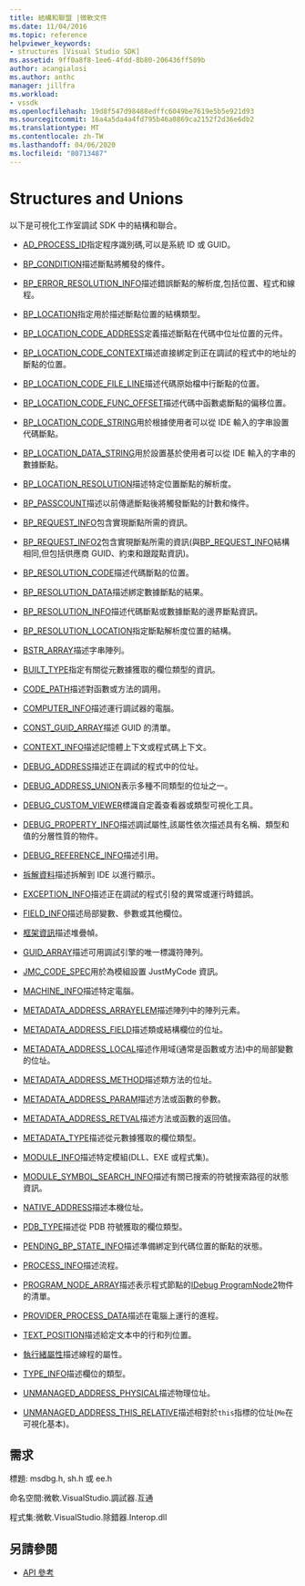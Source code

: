 ```yaml
---
title: 結構和聯盟 |微軟文件
ms.date: 11/04/2016
ms.topic: reference
helpviewer_keywords:
- structures [Visual Studio SDK]
ms.assetid: 9ff0a8f8-1ee6-4fdd-8b80-206436ff589b
author: acangialosi
ms.author: anthc
manager: jillfra
ms.workload:
- vssdk
ms.openlocfilehash: 19d8f547d98488edffc6049be7619e5b5e921d93
ms.sourcegitcommit: 16a4a5da4a4fd795b46a0869ca2152f2d36e6db2
ms.translationtype: MT
ms.contentlocale: zh-TW
ms.lasthandoff: 04/06/2020
ms.locfileid: "80713487"
---
```

# <a name="structures-and-unions"></a>Structures and Unions
以下是可視化工作室調試 SDK 中的結構和聯合。

- [AD_PROCESS_ID](../../../extensibility/debugger/reference/ad-process-id.md)指定程序識別碼,可以是系統 ID 或 GUID。

- [BP_CONDITION](../../../extensibility/debugger/reference/bp-condition.md)描述斷點將觸發的條件。

- [BP_ERROR_RESOLUTION_INFO](../../../extensibility/debugger/reference/bp-error-resolution-info.md)描述錯誤斷點的解析度,包括位置、程式和線程。

- [BP_LOCATION](../../../extensibility/debugger/reference/bp-location.md)指定用於描述斷點位置的結構類型。

- [BP_LOCATION_CODE_ADDRESS](../../../extensibility/debugger/reference/bp-location-code-address.md)定義描述斷點在代碼中位址位置的元件。

- [BP_LOCATION_CODE_CONTEXT](../../../extensibility/debugger/reference/bp-location-code-context.md)描述直接綁定到正在調試的程式中的地址的斷點的位置。

- [BP_LOCATION_CODE_FILE_LINE](../../../extensibility/debugger/reference/bp-location-code-file-line.md)描述代碼原始檔中行斷點的位置。

- [BP_LOCATION_CODE_FUNC_OFFSET](../../../extensibility/debugger/reference/bp-location-code-func-offset.md)描述代碼中函數處斷點的偏移位置。

- [BP_LOCATION_CODE_STRING](../../../extensibility/debugger/reference/bp-location-code-string.md)用於根據使用者可以從 IDE 輸入的字串設置代碼斷點。

- [BP_LOCATION_DATA_STRING](../../../extensibility/debugger/reference/bp-location-data-string.md)用於設置基於使用者可以從 IDE 輸入的字串的數據斷點。

- [BP_LOCATION_RESOLUTION](../../../extensibility/debugger/reference/bp-location-resolution.md)描述特定位置斷點的解析度。

- [BP_PASSCOUNT](../../../extensibility/debugger/reference/bp-passcount.md)描述以前傳遞斷點後將觸發斷點的計數和條件。

- [BP_REQUEST_INFO](../../../extensibility/debugger/reference/bp-request-info.md)包含實現斷點所需的資訊。

- [BP_REQUEST_INFO2](../../../extensibility/debugger/reference/bp-request-info2.md)包含實現斷點所需的資訊(與[BP_REQUEST_INFO](../../../extensibility/debugger/reference/bp-request-info.md)結構相同,但包括供應商 GUID、約束和跟蹤點資訊)。

- [BP_RESOLUTION_CODE](../../../extensibility/debugger/reference/bp-resolution-code.md)描述代碼斷點的位置。

- [BP_RESOLUTION_DATA](../../../extensibility/debugger/reference/bp-resolution-data.md)描述綁定數據斷點的結果。

- [BP_RESOLUTION_INFO](../../../extensibility/debugger/reference/bp-resolution-info.md)描述代碼斷點或數據斷點的邊界斷點資訊。

- [BP_RESOLUTION_LOCATION](../../../extensibility/debugger/reference/bp-resolution-location.md)指定斷點解析度位置的結構。

- [BSTR_ARRAY](../../../extensibility/debugger/reference/bstr-array.md)描述字串陣列。

- [BUILT_TYPE](../../../extensibility/debugger/reference/built-type.md)指定有關從元數據獲取的欄位類型的資訊。

- [CODE_PATH](../../../extensibility/debugger/reference/code-path.md)描述對函數或方法的調用。

- [COMPUTER_INFO](../../../extensibility/debugger/reference/computer-info.md)描述運行調試器的電腦。

- [CONST_GUID_ARRAY](../../../extensibility/debugger/reference/const-guid-array.md)描述 GUID 的清單。

- [CONTEXT_INFO](../../../extensibility/debugger/reference/context-info.md)描述記憶體上下文或程式碼上下文。

- [DEBUG_ADDRESS](../../../extensibility/debugger/reference/debug-address.md)描述正在調試的程式中的位址。

- [DEBUG_ADDRESS_UNION](../../../extensibility/debugger/reference/debug-address-union.md)表示多種不同類型的位址之一。

- [DEBUG_CUSTOM_VIEWER](../../../extensibility/debugger/reference/debug-custom-viewer.md)標識自定義查看器或類型可視化工具。

- [DEBUG_PROPERTY_INFO](../../../extensibility/debugger/reference/debug-property-info.md)描述調試屬性,該屬性依次描述具有名稱、類型和值的分層性質的物件。

- [DEBUG_REFERENCE_INFO](../../../extensibility/debugger/reference/debug-reference-info.md)描述引用。

- [拆解資料](../../../extensibility/debugger/reference/disassemblydata.md)描述拆解到 IDE 以進行顯示。

- [EXCEPTION_INFO](../../../extensibility/debugger/reference/exception-info.md)描述正在調試的程式引發的異常或運行時錯誤。

- [FIELD_INFO](../../../extensibility/debugger/reference/field-info.md)描述局部變數、參數或其他欄位。

- [框架資訊](../../../extensibility/debugger/reference/frameinfo.md)描述堆疊幀。

- [GUID_ARRAY](../../../extensibility/debugger/reference/guid-array.md)描述可用調試引擎的唯一標識符陣列。

- [JMC_CODE_SPEC](../../../extensibility/debugger/reference/jmc-code-spec.md)用於為模組設置 JustMyCode 資訊。

- [MACHINE_INFO](../../../extensibility/debugger/reference/machine-info.md)描述特定電腦。

- [METADATA_ADDRESS_ARRAYELEM](../../../extensibility/debugger/reference/metadata-address-arrayelem.md)描述陣列中的陣列元素。

- [METADATA_ADDRESS_FIELD](../../../extensibility/debugger/reference/metadata-address-field.md)描述類或結構欄位的位址。

- [METADATA_ADDRESS_LOCAL](../../../extensibility/debugger/reference/metadata-address-local.md)描述作用域(通常是函數或方法)中的局部變數的位址。

- [METADATA_ADDRESS_METHOD](../../../extensibility/debugger/reference/metadata-address-method.md)描述類方法的位址。

- [METADATA_ADDRESS_PARAM](../../../extensibility/debugger/reference/metadata-address-param.md)描述方法或函數的參數。

- [METADATA_ADDRESS_RETVAL](../../../extensibility/debugger/reference/metadata-address-retval.md)描述方法或函數的返回值。

- [METADATA_TYPE](../../../extensibility/debugger/reference/metadata-type.md)描述從元數據獲取的欄位類型。

- [MODULE_INFO](../../../extensibility/debugger/reference/module-info.md)描述特定模組(DLL、EXE 或程式集)。

- [MODULE_SYMBOL_SEARCH_INFO](../../../extensibility/debugger/reference/module-symbol-search-info.md)描述有關已搜索的符號搜索路徑的狀態資訊。

- [NATIVE_ADDRESS](../../../extensibility/debugger/reference/native-address.md)描述本機位址。

- [PDB_TYPE](../../../extensibility/debugger/reference/pdb-type.md)描述從 PDB 符號獲取的欄位類型。

- [PENDING_BP_STATE_INFO](../../../extensibility/debugger/reference/pending-bp-state-info.md)描述準備綁定到代碼位置的斷點的狀態。

- [PROCESS_INFO](../../../extensibility/debugger/reference/process-info.md)描述流程。

- [PROGRAM_NODE_ARRAY](../../../extensibility/debugger/reference/program-node-array.md)描述表示程式節點的[IDebug ProgramNode2](../../../extensibility/debugger/reference/idebugprogramnode2.md)物件的清單。

- [PROVIDER_PROCESS_DATA](../../../extensibility/debugger/reference/provider-process-data.md)描述在電腦上運行的進程。

- [TEXT_POSITION](../../../extensibility/debugger/reference/text-position.md)描述給定文本中的行和列位置。

- [執行緒屬性](../../../extensibility/debugger/reference/threadproperties.md)描述線程的屬性。

- [TYPE_INFO](../../../extensibility/debugger/reference/type-info.md)描述欄位的類型。

- [UNMANAGED_ADDRESS_PHYSICAL](../../../extensibility/debugger/reference/unmanaged-address-physical.md)描述物理位址。

- [UNMANAGED_ADDRESS_THIS_RELATIVE](../../../extensibility/debugger/reference/unmanaged-address-this-relative.md)描述相對於`this`指標的位址(`Me`在可視化基本)。

## <a name="requirements"></a>需求
 標題: msdbg.h, sh.h 或 ee.h

 命名空間:微軟.VisualStudio.調試器.互通

 程式集:微軟.VisualStudio.除錯器.Interop.dll

## <a name="see-also"></a>另請參閱
- [API 參考](../../../extensibility/debugger/reference/api-reference-visual-studio-debugging.md)
